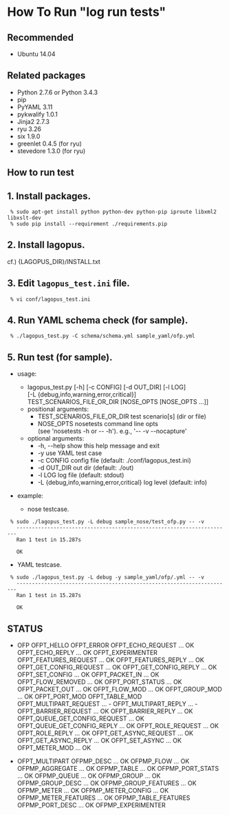 <!-- -*- mode: markdown -*- -->

How To Run "log run tests"
======================================
## Recommended
* Ubuntu 14.04

## Related packages
 * Python 2.7.6 or Python 3.4.3
 * pip
 * PyYAML 3.11
 * pykwalify 1.0.1
 * Jinja2 2.7.3
 * ryu 3.26
 * six 1.9.0
 * greenlet 0.4.5    (for ryu)
 * stevedore 1.3.0   (for ryu)

How to run test
---------------------------
## 1. Install packages.

```
 % sudo apt-get install python python-dev python-pip iproute libxml2 libxslt-dev
 % sudo pip install --requirement ./requirements.pip
```

## 2. Install lagopus.
 cf.) {LAGOPUS\_DIR}/INSTALL.txt

## 3. Edit `lagopus_test.ini` file.

```
 % vi conf/lagopus_test.ini
```

## 4. Run YAML schema check (for sample).

```
 % ./lagopus_test.py -C schema/schema.yml sample_yaml/ofp.yml
```

## 5. Run test (for sample).
* usage:
  * lagopus_test.py [-h] [-c CONFIG] [-d OUT_DIR] [-l LOG]  
                         [-L {debug,info,warning,error,critical}]  
                         TEST_SCENARIOS_FILE_OR_DIR [NOSE_OPTS [NOSE_OPTS ...]]
  * positional arguments:
    * TEST_SCENARIOS_FILE_OR_DIR    test scenario[s] (dir or file)
    * NOSE_OPTS                     nosetests command line opts  
                                    (see 'nosetests -h or -- -h'). e.g., '-- -v --nocapture'
  * optional arguments:
    * -h, --help            show this help message and exit
    * -y                    use YAML test case
    * -c CONFIG             config file (default: ./conf/lagopus_test.ini)
    * -d OUT_DIR            out dir (default: ./out)
    * -l LOG                log file (default: stdout)
    * -L {debug,info,warning,error,critical} log level (default: info)


* example:
  * nose testcase.
```
 % sudo ./lagopus_test.py -L debug sample_nose/test_ofp.py -- -v
   ----------------------------------------------------------------------
   Ran 1 test in 15.287s

   OK

```

  * YAML testcase.
```
 % sudo ./lagopus_test.py -L debug -y sample_yaml/ofp/.yml -- -v
   ----------------------------------------------------------------------
   Ran 1 test in 15.287s

   OK

```

STATUS
---------------------------
* OFP
OFPT_HELLO
OFPT_ERROR
OFPT_ECHO_REQUEST ...  OK
OFPT_ECHO_REPLY ...  OK
OFPT_EXPERIMENTER
OFPT_FEATURES_REQUEST ...  OK
OFPT_FEATURES_REPLY ...  OK
OFPT_GET_CONFIG_REQUEST ...  OK
OFPT_GET_CONFIG_REPLY ...  OK
OFPT_SET_CONFIG ...  OK
OFPT_PACKET_IN ...  OK
OFPT_FLOW_REMOVED ...  OK
OFPT_PORT_STATUS ...  OK
OFPT_PACKET_OUT ...  OK
OFPT_FLOW_MOD ...  OK
OFPT_GROUP_MOD ...  OK
OFPT_PORT_MOD
OFPT_TABLE_MOD
OFPT_MULTIPART_REQUEST  ... -
OFPT_MULTIPART_REPLY ... -
OFPT_BARRIER_REQUEST ...  OK
OFPT_BARRIER_REPLY ...  OK
OFPT_QUEUE_GET_CONFIG_REQUEST ...  OK
OFPT_QUEUE_GET_CONFIG_REPLY ...  OK
OFPT_ROLE_REQUEST ...  OK
OFPT_ROLE_REPLY ...  OK
OFPT_GET_ASYNC_REQUEST ...  OK
OFPT_GET_ASYNC_REPLY ...  OK
OFPT_SET_ASYNC ...  OK
OFPT_METER_MOD ...  OK

* OFPT_MULTIPART
OFPMP_DESC ...  OK
OFPMP_FLOW ...  OK
OFPMP_AGGREGATE ...  OK
OFPMP_TABLE ...  OK
OFPMP_PORT_STATS ...  OK
OFPMP_QUEUE ...  OK
OFPMP_GROUP ...  OK
OFPMP_GROUP_DESC ...  OK
OFPMP_GROUP_FEATURES ...  OK
OFPMP_METER ...  OK
OFPMP_METER_CONFIG ...  OK
OFPMP_METER_FEATURES ...  OK
OFPMP_TABLE_FEATURES
OFPMP_PORT_DESC ...  OK
OFPMP_EXPERIMENTER
